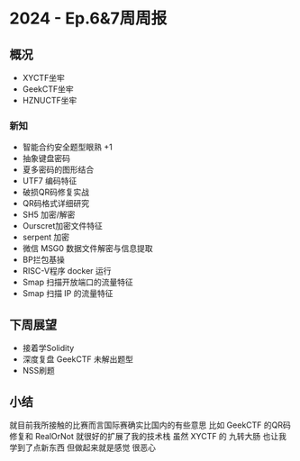 # 2024 - Ep.6&7周周报

## 概况

- XYCTF坐牢
- GeekCTF坐牢
- HZNUCTF坐牢

### 新知

- 智能合约安全题型眼熟 +1
- 抽象键盘密码
- 夏多密码的图形结合
- UTF7 编码特征
- 破损QR码修复实战
- QR码格式详细研究
- SH5 加密/解密
- Ourscret加密文件特征
- serpent 加密
- 微信 MSG0 数据文件解密与信息提取
- BP拦包基操
- RISC-V程序 docker 运行
- Smap 扫描开放端口的流量特征
- Smap 扫描 IP 的流量特征

## 下周展望

- 接着学Solidity
- 深度复盘 GeekCTF 未解出题型
- NSS刷题

## 小结

就目前我所接触的比赛而言国际赛确实比国内的有些意思
比如 GeekCTF 的QR码修复和 RealOrNot 就很好的扩展了我的技术栈
虽然 XYCTF 的 九转大肠 也让我学到了点新东西
但做起来就是感觉
很恶心

